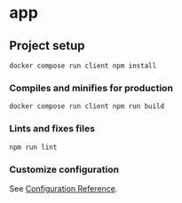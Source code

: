 # app

## Project setup
```
docker compose run client npm install
```

### Compiles and minifies for production
```
docker compose run client npm run build
```

### Lints and fixes files
```
npm run lint
```

### Customize configuration
See [Configuration Reference](https://cli.vuejs.org/config/).
